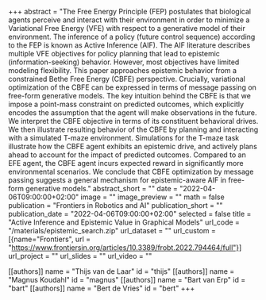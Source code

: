+++
abstract = "The Free Energy Principle (FEP) postulates that biological agents perceive and interact with their environment in order to minimize a Variational Free Energy (VFE) with respect to a generative model of their environment. The inference of a policy (future control sequence) according to the FEP is known as Active Inference (AIF). The AIF literature describes multiple VFE objectives for policy planning that lead to epistemic (information-seeking) behavior. However, most objectives have limited modeling flexibility. This paper approaches epistemic behavior from a constrained Bethe Free Energy (CBFE) perspective. Crucially, variational optimization of the CBFE can be expressed in terms of message passing on free-form generative models. The key intuition behind the CBFE is that we impose a point-mass constraint on predicted outcomes, which explicitly encodes the assumption that the agent will make observations in the future. We interpret the CBFE objective in terms of its constituent behavioral drives. We then illustrate resulting behavior of the CBFE by planning and interacting with a simulated T-maze environment. Simulations for the T-maze task illustrate how the CBFE agent exhibits an epistemic drive, and actively plans ahead to account for the impact of predicted outcomes. Compared to an EFE agent, the CBFE agent incurs expected reward in significantly more environmental scenarios. We conclude that CBFE optimization by message passing suggests a general mechanism for epistemic-aware AIF in free-form generative models."
abstract_short = ""
date = "2022-04-06T09:00:00+02:00"
image = ""
image_preview = ""
math = false
publication = "Frontiers in Robotics and AI"
publication_short = ""
publication_date = "2022-04-06T09:00:00+02:00"
selected = false
title = "Active Inference and Epistemic Value in Graphical Models"
url_code = "/materials/epistemic_search.zip"
url_dataset = ""
url_custom = [{name="Frontiers", url = "https://www.frontiersin.org/articles/10.3389/frobt.2022.794464/full"}]
url_project = ""
url_slides = ""
url_video = ""

[[authors]]
    name = "Thijs van de Laar"
    id = "thijs"
[[authors]]
    name = "Magnus Koudahl"
    id = "magnus"
[[authors]]
    name = "Bart van Erp"
    id = "bart"
[[authors]]
    name = "Bert de Vries"
    id = "bert"
+++
